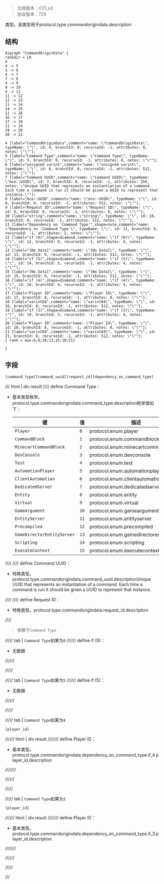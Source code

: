 # <!-- md:samp CommandOriginData -->

> 文档版本：r/21_u3<br/>协议版本：729

<!-- md:samp CommandOriginData -->类型。该类型用于protocol.type.commandorigindata.description

## 结构

```viz
digraph "CommandOriginData" {
rankdir = LR
4
4 -> 5
5 -> 6
4 -> 7
7 -> 8
4 -> 9
9 -> 10
4 -> 11
11 -> 12
12 -> 13
11 -> 14
14 -> 15
11 -> 16
16 -> 17
17 -> 18
11 -> 19
19 -> 20
20 -> 21

4 [label="CommandOriginData",comment="name: \"CommandOriginData\", typeName: \"\", id: 4, branchId: 0, recurseId: -1, attributes: 0, notes: \"\""];
5 [label="Command Type",comment="name: \"Command Type\", typeName: \"\", id: 5, branchId: 0, recurseId: -1, attributes: 0, notes: \"\""];
6 [label="unsigned varint",comment="name: \"unsigned varint\", typeName: \"\", id: 6, branchId: 0, recurseId: -1, attributes: 512, notes: \"\""];
7 [label="Command UUID",comment="name: \"Command UUID\", typeName: \"mce::UUID\", id: 7, branchId: 0, recurseId: -1, attributes: 256, notes: \"Unique UUID that represents an instantiation of a command. Each time a command is run it should be given a UUID to represent that instance.\""];
8 [label="mce::UUID",comment="name: \"mce::UUID\", typeName: \"\", id: 8, branchId: 0, recurseId: -1, attributes: 512, notes: \"\""];
9 [label="Request ID",comment="name: \"Request ID\", typeName: \"\", id: 9, branchId: 0, recurseId: -1, attributes: 0, notes: \"\""];
10 [label="string",comment="name: \"string\", typeName: \"\", id: 10, branchId: 0, recurseId: -1, attributes: 512, notes: \"\""];
11 [label="Dependency on 'Command Type'",shape=note,comment="name: \"Dependency on 'Command Type'\", typeName: \"\", id: 11, branchId: 0, recurseId: -1, attributes: 2, notes: \"\""];
12 [label="if (0)",shape=diamond,comment="name: \"if (0)\", typeName: \"\", id: 12, branchId: 0, recurseId: -1, attributes: 4, notes: \"\""];
13 [label="[No Data]",comment="name: \"[No Data]\", typeName: \"\", id: 13, branchId: 0, recurseId: -1, attributes: 512, notes: \"\""];
14 [label="if (5)",shape=diamond,comment="name: \"if (5)\", typeName: \"\", id: 14, branchId: 5, recurseId: -1, attributes: 4, notes: \"\""];
15 [label="[No Data]",comment="name: \"[No Data]\", typeName: \"\", id: 15, branchId: 0, recurseId: -1, attributes: 512, notes: \"\""];
16 [label="if (4)",shape=diamond,comment="name: \"if (4)\", typeName: \"\", id: 16, branchId: 4, recurseId: -1, attributes: 4, notes: \"\""];
17 [label="Player ID",comment="name: \"Player ID\", typeName: \"\", id: 17, branchId: 0, recurseId: -1, attributes: 0, notes: \"\""];
18 [label="varint64",comment="name: \"varint64\", typeName: \"\", id: 18, branchId: 0, recurseId: -1, attributes: 512, notes: \"\""];
19 [label="if (3)",shape=diamond,comment="name: \"if (3)\", typeName: \"\", id: 19, branchId: 3, recurseId: -1, attributes: 4, notes: \"\""];
20 [label="Player ID",comment="name: \"Player ID\", typeName: \"\", id: 20, branchId: 0, recurseId: -1, attributes: 0, notes: \"\""];
21 [label="varint64",comment="name: \"varint64\", typeName: \"\", id: 21, branchId: 0, recurseId: -1, attributes: 512, notes: \"\""];
{ rank = max;6;8;10;13;15;18;21}

}

```

## 字段

```title='CommandOriginData'
[command_type][command_uuid][request_id][dependency_on_command_type]
```

/// html | div.result
//// define
Command Type：<!-- md:samp unsigned varint -->

- 基本类型枚举。protocol.type.commandorigindata.command_type.description枚举值如下：

  |键|值|描述|
  |---|---|---|
  |`Player`|`0`|protocol.enum.player|
  |`CommandBlock`|`1`|protocol.enum.commandblock|
  |`MinecartCommandBlock`|`2`|protocol.enum.minecartcommandblock|
  |`DevConsole`|`3`|protocol.enum.devconsole|
  |`Test`|`4`|protocol.enum.test|
  |`AutomationPlayer`|`5`|protocol.enum.automationplayer|
  |`ClientAutomation`|`6`|protocol.enum.clientautomation|
  |`DedicatedServer`|`7`|protocol.enum.dedicatedserver|
  |`Entity`|`8`|protocol.enum.entity|
  |`Virtual`|`9`|protocol.enum.virtual|
  |`GameArgument`|`10`|protocol.enum.gameargument|
  |`EntityServer`|`11`|protocol.enum.entityserver|
  |`Precompiled`|`12`|protocol.enum.precompiled|
  |`GameDirectorEntityServer`|`13`|protocol.enum.gamedirectorentityserver|
  |`Scripting`|`14`|protocol.enum.scripting|
  |`ExecuteContext`|`15`|protocol.enum.executecontext|



////
//// define
Command UUID：[<!-- md:samp mce::UUID -->](../types/mce__uuid.md)

- 特殊类型。protocol.type.commandorigindata.command_uuid.descriptionUnique UUID that represents an instantiation of a command. Each time a command is run it should be given a UUID to represent that instance.


////
//// define
Request ID：[<!-- md:samp string -->](../types/string.md)

- 特殊类型。protocol.type.commandorigindata.request_id.description


////
> 依赖于`Command Type`

///// tab | `Command Type`如果为`0`
////// define
if (0)：<!-- md:samp [No Data] -->

- 无数据


//////

/////

///// tab | `Command Type`如果为`5`
////// define
if (5)：<!-- md:samp [No Data] -->

- 无数据


//////

/////

///// tab | `Command Type`如果为`4`
```title='if (4)'
[player_id]
```

////// html | div.result
/////// define
Player ID：<!-- md:samp varint64 -->

- 基本类型。protocol.type.commandorigindata.dependency_on_command_type.if_4.player_id.description


///////

//////

/////

///// tab | `Command Type`如果为`3`
```title='if (3)'
[player_id]
```

////// html | div.result
/////// define
Player ID：<!-- md:samp varint64 -->

- 基本类型。protocol.type.commandorigindata.dependency_on_command_type.if_3.player_id.description


///////

//////

/////

///

